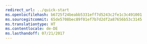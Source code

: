 ```yaml
---
redirect_url: ../quick-start
ms.openlocfilehash: b6725f24beabb5331eff7d5243c2fe1c3c491001
ms.sourcegitcommit: 65de5708bec89f01ef7b7d2df2a87656b53c3145
ms.translationtype: HT
ms.contentlocale: de-DE
ms.lasthandoff: 07/21/2017
---
```

